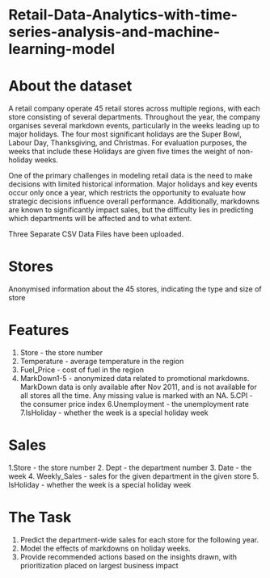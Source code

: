 # Retail-Data-Analytics-with-time-series-analysis-and-machine-learning-model

# About the dataset
A retail company operate 45 retail stores across multiple regions, with each store consisting of several departments. 
Throughout the year, the company organises several markdown events, particularly in the weeks leading up to major holidays. 
The four most significant holidays are the Super Bowl, Labour Day, Thanksgiving, and Christmas. For evaluation purposes, the weeks that include these 
Holidays are given five times the weight of non-holiday weeks.

One of the primary challenges in modeling retail data is the need to make decisions with limited historical information. 
Major holidays and key events occur only once a year, which restricts the opportunity to evaluate how strategic decisions influence overall performance. 
Additionally, markdowns are known to significantly impact sales, but the difficulty lies in predicting which departments will be affected and to what extent.

Three Separate CSV Data Files have been uploaded.
# Stores
Anonymised information about the 45 stores, indicating the type and size of store 
# Features
1. Store - the store number
2. Temperature - average temperature in the region
3. Fuel_Price - cost of fuel in the region
4. MarkDown1-5 - anonymized data related to promotional markdowns. MarkDown data is only available after Nov 2011, and is not available for all stores all the time.
 Any missing value is marked with an NA.
5.CPI - the consumer price index
6.Unemployment - the unemployment rate
7.IsHoliday - whether the week is a special holiday week
# Sales
1.Store - the store number
2. Dept - the department number
3. Date - the week
4. Weekly_Sales -  sales for the given department in the given store
5. IsHoliday - whether the week is a special holiday week



# The Task
1. Predict the department-wide sales for each store for the following year.
2. Model the effects of markdowns on holiday weeks.
3. Provide recommended actions based on the insights drawn, with prioritization placed on largest business impact
